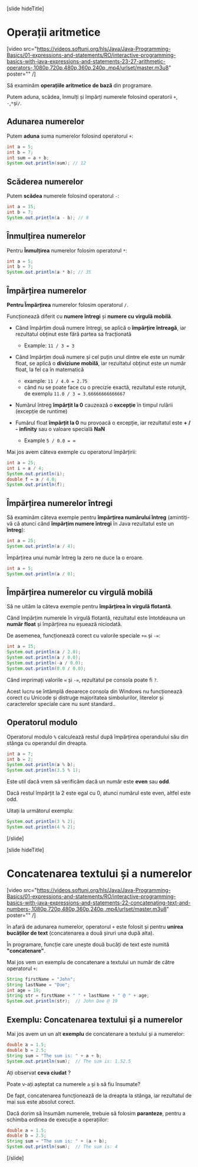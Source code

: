 [slide hideTitle]
# Operații aritmetice

[video src="https://videos.softuni.org/hls/Java/Java-Programming-Basics/01-expressions-and-statements/RO/interactive-programming-basics-with-java-expressions-and-statements-23-27-arithmetic-operators-,1080p,720p,480p,360p,240p,.mp4/urlset/master.m3u8" poster="" /]

Să examinăm **operațiile aritmetice de bază** din programare.

Putem aduna, scădea, înmulți și împărți numerele folosind operatorii `+`, `-`,` * `și` / `.

## Adunarea numerelor

Putem **aduna** suma numerelor folosind operatorul `+`:

```java live
int a = 5;
int b = 7;
int sum = a + b;
System.out.println(sum); // 12 
```

## Scăderea numerelor
Putem **scădea** numerele folosind operatorul `-`:
```java live
int a = 15;
int b = 7;
System.out.println(a - b); // 8
```
## Înmulțirea numerelor

Pentru **Înmulțirea** numerelor folosim operatorul `*`:
```java live
int a = 5;
int b = 7;
System.out.println(a * b); // 35
```

## Împărțirea numerelor
**Pentru Împărțirea** numerelor folosim operatorul `/`.

Funcționează diferit cu **numere întregi** și **numere cu virgulă mobilă**.

* Când împărțim două numere întregi, se aplică o **împărțire întreagă**, iar rezultatul obținut este fără partea sa fracționată
  * Example: `11 / 3 = 3`
  
* Când împărțim două numere și cel puțin unul dintre ele este un număr float, se aplică o **diviziune mobilă**, iar rezultatul obținut este un număr float, la fel ca în matematică

  * example: `11 / 4.0 = 2.75`
  * când nu se poate face cu o precizie exactă, rezultatul este rotunjit, de exemplu `11.0 / 3 = 3.66666666666667`

* Numărul întreg **împărțit la 0** cauzează o **excepție** în timpul rulării (excepție de runtime)

* Fumărul float **împărțit la 0** nu provoacă o excepție, iar rezultatul este **+ / - infinity** sau o valoare specială **NaN**

  * Example `5 / 0.0 = ∞`

Mai jos avem câteva exemple cu operatorul împărțirii:

```java live
int a = 25;
int i = a / 4;
System.out.println(i);
double f = a / 4.0;
System.out.println(f);
```

## Împărțirea numerelor întregi
Să examinăm câteva exemple pentru **împărțirea numărului întreg** (amintiți-vă că atunci când **împărțim numere întregi** în Java rezultatul este un **întreg**):

```java live
int a = 25;
System.out.println(a / 4);
```

Împărțirea unui număr întreg la zero ne duce la o eroare.

``` java live
int a = 5;
System.out.println(a / 0);
```

## Împărțirea numerelor cu virgulă mobilă

Să ne uităm la câteva exemple pentru **împărțirea în virgulă flotantă**.

Când împărțim numerele în virgulă flotantă, rezultatul este întotdeauna un **număr float** și împărțirea nu eșuează niciodată.

De asemenea, funcționează corect cu valorile speciale `+∞` și `-∞`:

```java live
int a = 15;
System.out.println(a / 2.0);
System.out.println(a / 0.0);
System.out.println(-a / 0.0);
System.out.println(0.0 / 0.0);
```
Când imprimați valorile `∞` și `-∞`, rezultatul pe consola poate fi `?`.

Acest lucru se întâmplă deoarece consola din Windows nu funcționează corect cu Unicode și distruge majoritatea simbolurilor, literelor și caracterelor speciale care nu sunt standard..

## Operatorul modulo
Operatorul modulo `%` calculează restul după împărțirea operandului său din stânga cu operandul din dreapta.

```java live
int a = 7;
int b = 2;
System.out.println(a % b);
System.out.println(3.5 % 1);
```

Este util dacă vrem să verificăm dacă un număr este **even** sau **odd**.

Dacă restul împărțit la 2 este egal cu 0, atunci numărul este even, altfel este odd.

Uitați la următorul exemplu: 

```java live
System.out.println(3 % 2);
System.out.println(4 % 2);
```
[/slide]

[slide hideTitle]
# Concatenarea textului și a numerelor

[video src="https://videos.softuni.org/hls/Java/Java-Programming-Basics/01-expressions-and-statements/RO/interactive-programming-basics-with-java-expressions-and-statements-22-concatenating-text-and-numbers-,1080p,720p,480p,360p,240p,.mp4/urlset/master.m3u8" poster="" /]

în afară de adunarea numerelor, operatorul `+` este folosit și pentru **unirea bucăților de text** (concatenarea a două șiruri una după alta).

În programare, funcție care unește două bucăți de text este numită **"concatenare"**. 

Mai jos vem un exemplu de concatenare a textului un număr de către operatorul `+`:

```java live
String firstName = "John";
String lastName = "Doe";
int age = 19;
String str = firstName + " " + lastName + " @ " + age;
System.out.println(str);  // John Doe @ 19
```

## Exemplu: Concatenarea textului și a numerelor

Mai jos avem un un alt **exemplu** de concatenare a textului și a numerelor:

```java live
double a = 1.5;
double b = 2.5;
String sum = "The sum is: " + a + b;
System.out.println(sum);  // The sum is: 1.52.5
```

Ați observat **ceva ciudat** ? 

Poate v-ați așteptat ca numerele `a` și `b` să fiu însumate?

De fapt, concatenarea funcționează de la dreapta la stânga, iar rezultatul de mai sus este absolut corect.

Dacă dorim să însumăm numerele, trebuie să folosim **paranteze**, pentru a schimba ordinea de execuție a operațiilor:

```java live
double a = 1.5;
double b = 2.5;
String sum = "The sum is: " + (a + b);
System.out.println(sum);  // The sum is: 4
```

[/slide]